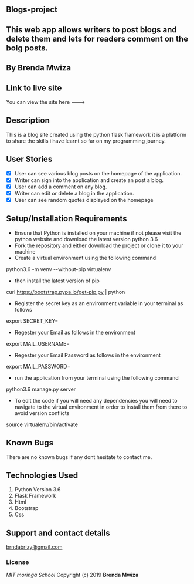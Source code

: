 ## Blogs-project

##  This web app allows writers to post blogs and delete them and lets for readers comment on the bolg posts.
## By **Brenda Mwiza**

## Link to live site
You can view the site here ---> 

## Description
This is a blog site created using the python flask framework it is a platform to share the skills i have learnt so far on my programming journey.

## User Stories
- [x] User can see various blog posts on the homepage of the application.
- [x] Writer can sign into the application and create an post a blog.
- [x] User can add a comment on any blog.
- [x] Writer can edit or delete a blog in the application. 
- [x] User can see random quotes displayed on the homepage

## Setup/Installation Requirements
* Ensure that Python is installed on your machine if not please visit the python website and download the latest version python 3.6
* Fork the repository and either download the project or clone it to your machine
* Create a virtual environment using the following command

python3.6 -m venv --without-pip virtualenv

* then install the latest version of pip

curl https://bootstrap.pypa.io/get-pip.py | python

* Register the secret key as an environment variable in your terminal as follows

export SECRET_KEY=<your-secret-key>

* Regester your Email as follows in the environment

export MAIL_USERNAME=<Your-email>

* Regester your Email Password as follows in the environment

export MAIL_PASSWORD=<Your-email-password>

* run the application from your terminal using the following command

python3.6 manage.py server

* To edit the code if you will need any dependencies you will need to navigate to the virtual environment in order to install them from there to avoid version conflicts

source virtualenv/bin/activate

## Known Bugs
There are no known bugs if any dont hesitate to contact me.

## Technologies Used
1. Python Version 3.6
2. Flask Framework
3. Html
4. Bootstrap
5. Css

## Support and contact details
brndabrizy@gmail.com

### License
*MIT*
*moringa School*
Copyright (c) 2019 **Brenda Mwiza**